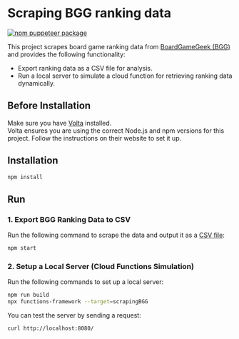 # Scraping BGG ranking data

[![npm puppeteer package](https://img.shields.io/npm/v/puppeteer.svg)](https://npmjs.org/package/puppeteer)

This project scrapes board game ranking data from [BoardGameGeek (BGG)](https://boardgamegeek.com/) and provides the following functionality:

- Export ranking data as a CSV file for analysis.
- Run a local server to simulate a cloud function for retrieving ranking data dynamically.

## Before Installation

Make sure you have [Volta](https://volta.sh/) installed.  
Volta ensures you are using the correct Node.js and npm versions for this project. Follow the instructions on their website to set it up.

## Installation

```bash
npm install
```

## Run

### 1. Export BGG Ranking Data to CSV

Run the following command to scrape the data and output it as a [CSV file](output/out.csv):

```bash
npm start
```

### 2. Setup a Local Server (Cloud Functions Simulation)

Run the following commands to set up a local server:

```bash
npm run build
npx functions-framework --target=scrapingBGG
```

You can test the server by sending a request:

```bash
curl http://localhost:8080/

```
